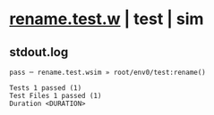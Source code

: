 # [rename.test.w](../../../../../../examples/tests/sdk_tests/bucket/rename.test.w) | test | sim

## stdout.log
```log
pass ─ rename.test.wsim » root/env0/test:rename()
 
Tests 1 passed (1)
Test Files 1 passed (1)
Duration <DURATION>
```

